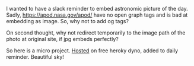 I wanted to have a slack reminder to embed astronomic picture of the day. Sadly, https://apod.nasa.gov/apod/ have no open graph tags and is bad at embedding as image. So, why not to add og tags?

On second thought, why not redirect temporarily to the image path of the photo at original site, if jpg embeds perfectly?

So here is a micro project. [Hosted](https://apog-og.herokuapp.com/304) on free heroky dyno, added to daily reminder. Beautiful sky!
